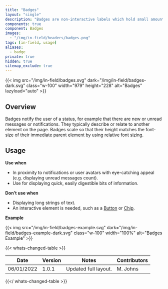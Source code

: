```yaml
---
title: "Badges"
layout: "single"
description: "Badges are non-interactive labels which hold small amounts of information."
components: true
component: Badges
images:
  - "/img/in-field/headers/badges.png"
tags: [in-field, usage]
aliases:
  - badge
private: true
hidden: true
sitemap_exclude: true
---
```


{{< img src="/img/in-field/badges.svg" dark="/img/in-field/badges-dark.svg" class="w-100" width="979" height="228" alt="Badges" lazyload="auto" >}}

## Overview

Badges notify the user of a status, for example that there are new or unread messages or notifications. They typically describe or relate to another element on the page. Badges scale so that their height matches the font-size of their immediate parent element by using relative font sizing.

## Usage

**Use when**

- In proximity to notifications or user avatars with eye-catching appeal (e.g. displaying unread messages count).
- Use for displaying quick, easily digestible bits of information.

**Don’t use when**

- Displaying long strings of text.
- An interactive element is needed, such as a [Button](/components/in-field/buttons/) or [Chip](/components/in-field/chip/).

**Example**

{{< img src="/img/in-field/badges-example.svg" dark="/img/in-field/badges-example-dark.svg" class="w-100" width="100%" alt="Badges Example" >}}

{{< whats-changed-table >}}

| Date       | Version | Notes                | Contributors |
| ---------- | ------- | -------------------- | ------------ |
| 06/01/2022 | 1.0.1   | Updated full layout. | M. Johns     |

{{</ whats-changed-table >}}
